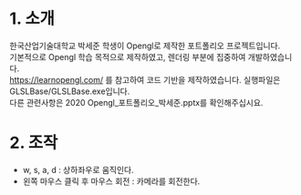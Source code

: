 # 1. 소개

한국산업기술대학교 박세준 학생이 Opengl로 제작한 포트폴리오 프로젝트입니다.  
기본적으로 Opengl 학습 목적으로 제작하였고, 렌더링 부분에 집중하여 개발하였습니다.  
https://learnopengl.com/ 를 참고하여 코드 기반을 제작하였습니다.
실행파일은 GLSLBase/GLSLBase.exe입니다.  
다른 관련사항은 2020 Opengl_포트폴리오_박세준.pptx를 확인해주십시요.  

# 2. 조작
* w, s, a, d : 상하좌우로 움직인다.
* 왼쪽 마우스 클릭 후 마우스 회전 : 카메라를 회전한다.
